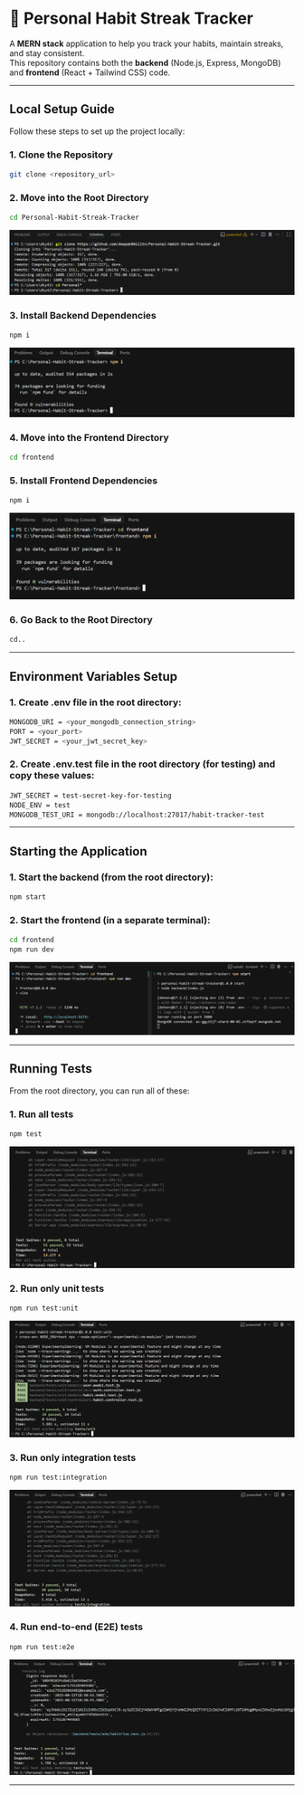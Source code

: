 # 📆 Personal Habit Streak Tracker

A **MERN stack** application to help you track your habits, maintain streaks, and stay consistent.  
This repository contains both the **backend** (Node.js, Express, MongoDB) and **frontend** (React + Tailwind CSS) code.

---

## Local Setup Guide

Follow these steps to set up the project locally:

### 1️. Clone the Repository
```bash
git clone <repository_url>
```

### 2. Move into the Root Directory
```bash
cd Personal-Habit-Streak-Tracker
```
![Cloning](cloning.png)


### 3. Install Backend Dependencies
```bash
npm i
```
![Backend Dependencies Installation](backend_dependency.png)


### 4. Move into the Frontend Directory
```bash
cd frontend
```


### 5. Install Frontend Dependencies
```bash
npm i
```
![Frontend Dependencies Installation](frontend_dependency.png)


### 6. Go Back to the Root Directory
```bash
cd..
```

--- 

## Environment Variables Setup

### 1. Create .env file in the root directory:
```bash
MONGODB_URI = <your_mongodb_connection_string>
PORT = <your_port>
JWT_SECRET = <your_jwt_secret_key>
```


### 2. Create .env.test file in the root directory (for testing) and copy these values:
```bash
JWT_SECRET = test-secret-key-for-testing
NODE_ENV = test
MONGODB_TEST_URI = mongodb://localhost:27017/habit-tracker-test
```

--- 

## Starting the Application

### 1. Start the backend (from the root directory):
```bash
npm start
```


### 2. Start the frontend (in a separate terminal):
```bash
cd frontend
npm run dev
```
![Starting the application](start_application.png)

---

## Running Tests

From the root directory, you can run all of these:

### 1. Run all tests
```bash
npm test
```
![All tests](all_tests.png)


### 2. Run only unit tests
```bash
npm run test:unit
```
![Unit tests](unit_tests.png)


### 3. Run only integration tests
```bash
npm run test:integration
```
![Integration tests](integration_tests.png)


### 4. Run end-to-end (E2E) tests
```bash
npm run test:e2e
```
![E2E tests](e2e_tests.png)

---


